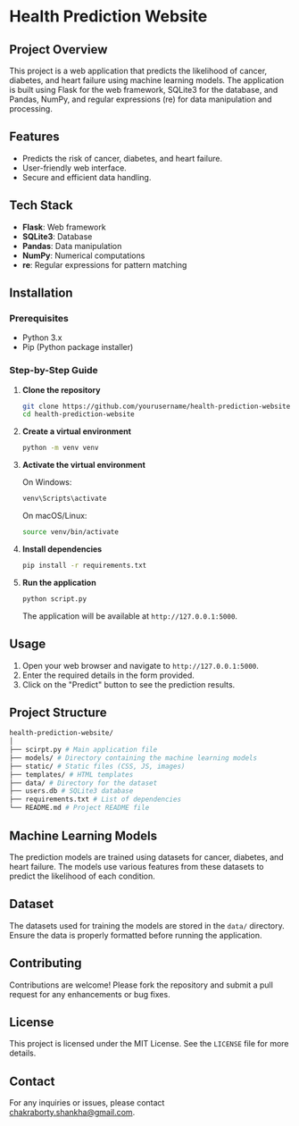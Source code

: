 # Health Prediction Website

## Project Overview
This project is a web application that predicts the likelihood of cancer, diabetes, and heart failure using machine learning models. The application is built using Flask for the web framework, SQLite3 for the database, and Pandas, NumPy, and regular expressions (re) for data manipulation and processing.

## Features
- Predicts the risk of cancer, diabetes, and heart failure.
- User-friendly web interface.
- Secure and efficient data handling.

## Tech Stack
- **Flask**: Web framework
- **SQLite3**: Database
- **Pandas**: Data manipulation
- **NumPy**: Numerical computations
- **re**: Regular expressions for pattern matching

## Installation

### Prerequisites
- Python 3.x
- Pip (Python package installer)

### Step-by-Step Guide

1. **Clone the repository**
    ```sh
    git clone https://github.com/yourusername/health-prediction-website.git
    cd health-prediction-website
    ```

2. **Create a virtual environment**
    ```sh
    python -m venv venv
    ```

3. **Activate the virtual environment**

    On Windows:
    ```sh
    venv\Scripts\activate
    ```

    On macOS/Linux:
    ```sh
    source venv/bin/activate
    ```

4. **Install dependencies**
    ```sh
    pip install -r requirements.txt
    ```

5. **Run the application**
    ```sh
    python script.py
    ```

    The application will be available at `http://127.0.0.1:5000`.

## Usage
1. Open your web browser and navigate to `http://127.0.0.1:5000`.
2. Enter the required details in the form provided.
3. Click on the "Predict" button to see the prediction results.

## Project Structure
```sh
health-prediction-website/
│
├── scirpt.py # Main application file
├── models/ # Directory containing the machine learning models
├── static/ # Static files (CSS, JS, images)
├── templates/ # HTML templates
├── data/ # Directory for the dataset
├── users.db # SQLite3 database
├── requirements.txt # List of dependencies
└── README.md # Project README file
```

## Machine Learning Models
The prediction models are trained using datasets for cancer, diabetes, and heart failure. The models use various features from these datasets to predict the likelihood of each condition.

## Dataset
The datasets used for training the models are stored in the `data/` directory. Ensure the data is properly formatted before running the application.

## Contributing
Contributions are welcome! Please fork the repository and submit a pull request for any enhancements or bug fixes.

## License
This project is licensed under the MIT License. See the `LICENSE` file for more details.

## Contact
For any inquiries or issues, please contact chakraborty.shankha@gmail.com.

